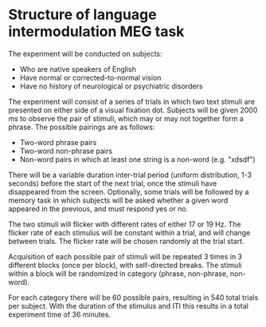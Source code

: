 # Structure of language intermodulation MEG task

The experiment will be conducted on subjects:
 - Who are native speakers of English
 - Have normal or corrected-to-normal vision
 - Have no history of neurological or psychiatric disorders

The experiment will consist of a series of trials in which two text stimuli are presented on either side of a visual fixation dot. Subjects will be given 2000 ms to observe the pair of stimuli, which may or may not together form a phrase. The possible pairings are as follows:
 - Two-word phrase pairs
 - Two-word non-phrase pairs
 - Non-word pairs in which at least one string is a non-word (e.g. "xdsdf")

There will be a variable duration inter-trial period (uniform distribution, 1-3 seconds) before the start of the next trial, once the stimuli have disappeared from the screen. Optionally, some trials will be followed by a memory task in which subjects will be asked whether a given word appeared in the previous, and must respond yes or no.

The two stimuli will flicker with different rates of either 17 or 19 Hz. The flicker rate of each stimulus will be constant within a trial, and will change between trials. The flicker rate will be chosen randomly at the trial start.

Acquisition of each possible pair of stimuli will be repeated 3 times in 3 different blocks (once per block), with self-directed breaks. The stimuli within a block will be randomized in category (phrase, non-phrase, non-word).

For each category there will be 60 possible pairs, resulting in 540 total trials per subject. With the duration of the stimulus and ITI this results in a total experiment time of 36 minutes.
